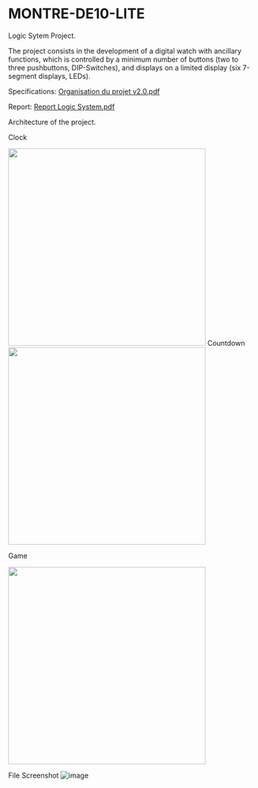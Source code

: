 # MONTRE-DE10-LITE

Logic Sytem Project.

The project consists in the development of a digital watch with ancillary functions, which is controlled
by a minimum number of buttons (two to three pushbuttons, DIP-Switches), and displays on a limited display (six 7-segment displays, LEDs).

Specifications: [Organisation du projet v2.0.pdf](https://github.com/VinceGHER/MONTRE-DE10-LITE/files/7294885/Organisation.du.projet.v2.0.pdf)

Report: [Report Logic System.pdf](https://github.com/VinceGHER/MONTRE-DE10-LITE/files/7294902/Report.Logic.System.pdf)

Architecture of the project.

Clock

<img src="https://user-images.githubusercontent.com/29159082/136225428-b2e3b39e-1b94-4975-af5c-2e945256629f.png" width="400"/> 
Countdown

<img src="https://user-images.githubusercontent.com/29159082/136225510-aee1f61b-6340-4a5d-909f-3075b40e9d29.png" width="400"/> 

Game

<img src="https://user-images.githubusercontent.com/29159082/136225583-a755a761-f26d-4b0c-b829-f91512904935.png" width="400"/> 


File Screenshot
![image](https://user-images.githubusercontent.com/29159082/136228596-66e2f6e6-cbb3-4095-ad2f-de0f49d955fd.png)
